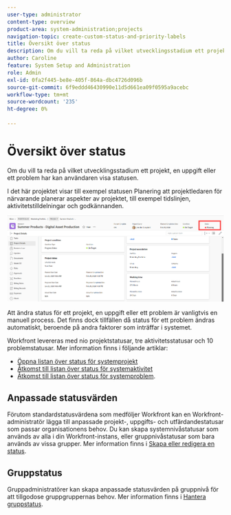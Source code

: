 ```yaml
---
user-type: administrator
content-type: overview
product-area: system-administration;projects
navigation-topic: create-custom-status-and-priority-labels
title: Översikt över status
description: Om du vill ta reda på vilket utvecklingsstadium ett projekt, en uppgift eller ett problem har kan användaren visa statusen.
author: Caroline
feature: System Setup and Administration
role: Admin
exl-id: 0fa2f445-be8e-405f-864a-dbc4726d096b
source-git-commit: 6f9eddd46430990e11d5d661ea09f0595a9acebc
workflow-type: tm+mt
source-wordcount: '235'
ht-degree: 0%

---
```


# Översikt över status

Om du vill ta reda på vilket utvecklingsstadium ett projekt, en uppgift eller ett problem har kan användaren visa statusen.

I det här projektet visar till exempel statusen Planering att projektledaren för närvarande planerar aspekter av projektet, till exempel tidslinjen, aktivitetstilldelningar och godkännanden.

![Exempel på projektstatus](assets/statuses-overview.png)

Att ändra status för ett projekt, en uppgift eller ett problem är vanligtvis en manuell process. Det finns dock tillfällen då status för ett problem ändras automatiskt, beroende på andra faktorer som inträffar i systemet.

Workfront levereras med nio projektstatusar, tre aktivitetsstatusar och 10 problemstatusar. Mer information finns i följande artiklar:

* [Öppna listan över status för systemprojekt](../../../administration-and-setup/customize-workfront/creating-custom-status-and-priority-labels/project-statuses.md)
* [Åtkomst till listan över status för systemaktivitet](../../../administration-and-setup/customize-workfront/creating-custom-status-and-priority-labels/task-statuses.md)
* [Åtkomst till listan över status för systemproblem](../../../administration-and-setup/customize-workfront/creating-custom-status-and-priority-labels/issue-statuses.md).

## Anpassade statusvärden

Förutom standardstatusvärdena som medföljer Workfront kan en Workfront-administratör lägga till anpassade projekt-, uppgifts- och utfärdandestatusar som passar organisationens behov. Du kan skapa systemnivåstatusar som används av alla i din Workfront-instans, eller gruppnivåstatusar som bara används av vissa grupper. Mer information finns i [Skapa eller redigera en status](../../../administration-and-setup/customize-workfront/creating-custom-status-and-priority-labels/create-or-edit-a-status.md).

## Gruppstatus

Gruppadministratörer kan skapa anpassade statusvärden på gruppnivå för att tillgodose gruppgruppernas behov. Mer information finns i [Hantera gruppstatus](../../../administration-and-setup/manage-groups/manage-group-statuses/manage-group-statuses.md).
